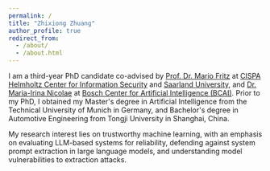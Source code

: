 ```yaml
---
permalink: /
title: "Zhixiong Zhuang"
author_profile: true
redirect_from: 
  - /about/
  - /about.html
---
```


I am a third-year PhD candidate co-advised by [Prof. Dr. Mario Fritz](https://cispa.saarland/group/fritz/) at [CISPA Helmholtz Center for Information Security](https://cispa.de/en) and [Saarland University](https://www.uni-saarland.de/en/home.html), and [Dr. Maria-Irina Nicolae](https://ririnicolae.github.io/) at [Bosch Center for Artificial Intelligence (BCAI)](https://www.bosch-ai.com/). Prior to my PhD, I obtained my Master's degree in Artificial Intelligence from the Technical University of Munich in Germany, and Bachelor's degree in Automotive Engineering from Tongji University in Shanghai, China.

My research interest lies on trustworthy machine learning, with an emphasis on evaluating LLM-based systems for reliability, defending against system prompt extraction in large language models, and understanding model vulnerabilities to extraction attacks.
